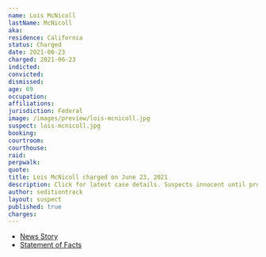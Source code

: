 ```yaml
---
name: Lois McNicoll
lastName: McNicoll
aka:
residence: California
status: Charged
date: 2021-06-23
charged: 2021-06-23
indicted:
convicted:
dismissed:
age: 69
occupation:
affiliations:
jurisdiction: Federal
image: /images/preview/lois-mcnicoll.jpg
suspect: lois-mcnicoll.jpg
booking:
courtroom:
courthouse:
raid:
perpwalk:
quote:
title: Lois McNicoll charged on June 23, 2021
description: Click for latest case details. Suspects innocent until proven guilty.
author: seditiontrack
layout: suspect
published: true
charges:
---
```

- [News Story](https://www.msn.com/en-us/news/crime/la-county-employee-charged-for-allegedly-breaching-capitol/ar-AALyJCO)
- [Statement of Facts](https://s3.documentcloud.org/documents/20974126/lois-lynn-mcnicoll.pdf)
